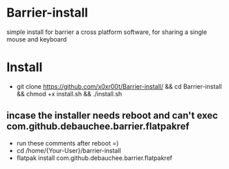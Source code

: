# Barrier-install
simple install for barrier a cross platform software, for sharing a single mouse and keyboard

# Install 

* git clone https://github.com/x0xr00t/Barrier-install/ && cd Barrier-install && chmod +x install.sh && ./install.sh


## incase the installer needs reboot and can't exec com.github.debauchee.barrier.flatpakref

* run these comments after reboot =) 
* cd /home/{Your-User}/barrier-install 
* flatpak install com.github.debauchee.barrier.flatpakref
